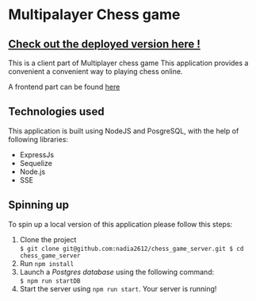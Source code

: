 # Multipalayer Chess game 

## [Check out the deployed version here !](https://lets-play-chess.netlify.com/)
This is a client part of Multiplayer chess game
This application provides a convenient a convenient way to playing chess online.

A frontend part can be found [here](https://github.com/nadia2612/chess_game_client)

## Technologies used

This application is built using NodeJS and PosgreSQL, with the help of following libraries:

- ExpressJs
- Sequelize
- Node.js
- SSE

##  Spinning up
To spin up a local version of this application please follow this steps: 

1.  Clone the project  
    `$ git clone git@github.com:nadia2612/chess_game_server.git
     $ cd chess_game_server`
2.  Run `npm install`
3.  Launch a *Postgres database* using the following command:  
    `$ npm run startDB`
4.  Start the server using `npm run start`.
     Your server is running!  
